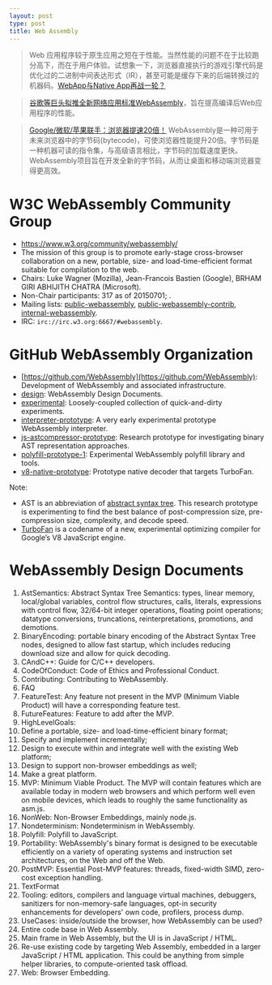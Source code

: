 ```yaml
---
layout: post
type: post
title: Web Assembly
---
```


> Web 应用程序较于原生应用之短在于性能。当然性能的问题不在于比较跑分高下，而在于用户体验。试想象一下，浏览器直接执行的游戏引擎代码是优化过的二进制中间表达形式（IR），甚至可能是缓存下来的后端转换过的机器码。[WebApp与Native App再战一轮？](http://tech.163.com/15/0709/09/AU2R65MF000948V8.html)

> [谷歌等巨头拟推全新网络应用标准WebAssembly](http://tech.163.com/15/0621/15/ASL5P1JJ000915BF.html)，旨在提高编译后Web应用程序的性能。

> [Google/微软/苹果联手：浏览器提速20倍！](http://news.mydrivers.com/1/435/435294.htm) WebAssembly是一种可用于未来浏览器中的字节码(bytecode)，可使浏览器性能提升20倍。字节码是一种机器可读的指令集，与高级语言相比，字节码的加载速度更快。WebAssembly项目旨在开发全新的字节码，从而让桌面和移动端浏览器变得更高效。


# W3C WebAssembly Community Group

* https://www.w3.org/community/webassembly/
* The mission of this group is to promote early-stage cross-browser collaboration on a new, portable, size- and load-time-efficient format suitable for compilation to the web.
* Chairs: Luke Wagner (Mozilla), Jean-Francois Bastien (Google), BRHAM GIRI ABHIJITH CHATRA (Microsoft).
* Non-Chair participants: 317 as of 20150701; .
* Mailing lists: [public-webassembly](https://lists.w3.org/Archives/Public/public-webassembly/), [public-webassembly-contrib](https://lists.w3.org/Archives/Public/public-webassembly-contrib/), [internal-webassembly](https://lists.w3.org/Archives/Member/internal-webassembly/).
* IRC: `irc://irc.w3.org:6667/#webassembly`.


# GitHub WebAssembly Organization

* [https://github.com/WebAssembly](https://github.com/WebAssembly): Development of WebAssembly and associated infrastructure.
* [design](https://github.com/WebAssembly/design): WebAssembly Design Documents.
* [experimental](https://github.com/WebAssembly/experimental): Loosely-coupled collection of quick-and-dirty experiments.
* [interpreter-prototype](https://github.com/WebAssembly/interpreter-prototype): A very early experimental prototype WebAssembly interpreter.
* [js-astcompressor-prototype](https://github.com/WebAssembly/js-astcompressor-prototype): Research prototype for investigating binary AST representation approaches.
* [polyfill-prototype-1](https://github.com/WebAssembly/polyfill-prototype-1): Experimental WebAssembly polyfill library and tools.
* [v8-native-prototype](https://github.com/WebAssembly/v8-native-prototype): Prototype native decoder that targets TurboFan.

Note:
* AST is an abbreviation of [abstract syntax tree](https://en.wikipedia.org/wiki/Abstract_syntax_tree). This research prototype is experimenting to find the best balance of post-compression size, pre-compression size, complexity, and decode speed.
* [TurboFan](http://ariya.ofilabs.com/2014/08/javascript-and-v8-turbofan.html) is a codename of a new, experimental optimizing compiler for Google’s V8 JavaScript engine.


# WebAssembly Design Documents

1. AstSemantics: Abstract Syntax Tree Semantics: types, linear memory, local/global variables, control flow structures, calls, literals, expressions with control flow, 32/64-bit integer operations, floating point operations; datatype conversions, truncations, reinterpretations, promotions, and demotions.
2. BinaryEncoding: portable binary encoding of the Abstract Syntax Tree nodes, designed to allow fast startup, which includes reducing download size and allow for quick decoding.
3. CAndC++: Guide for C/C++ developers.
4. CodeOfConduct: Code of Ethics and Professional Conduct.
5. Contributing: Contributing to WebAssembly.
6. FAQ
7. FeatureTest: Any feature not present in the MVP (Minimum Viable Product) will have a corresponding feature test.
8. FutureFeatures: Feature to add after the MVP.
9. HighLevelGoals:
  1. Define a portable, size- and load-time-efficient binary format;
  2. Specify and implement incrementally;
  3. Design to execute within and integrate well with the existing Web platform;
  4. Design to support non-browser embeddings as well;
  5. Make a great platform.
10. MVP: Minimum Viable Product. The MVP will contain features which are available today in modern web browsers and which perform well even on mobile devices, which leads to roughly the same functionality as asm.js.
11. NonWeb: Non-Browser Embeddings, mainly node.js.
12. Nondeterminism: Nondeterminism in WebAssembly.
13. Polyfill: Polyfill to JavaScript.
14. Portability: WebAssembly's binary format is designed to be executable efficiently on a variety of operating systems and instruction set architectures, on the Web and off the Web.
15. PostMVP: Essential Post-MVP features: threads, fixed-width SIMD, zero-cost exception handling.
16. TextFormat
17. Tooling: editors, compilers and language virtual machines, debuggers, sanitizers for non-memory-safe languages, opt-in security enhancements for developers' own code, profilers, process dump.
18. UseCases: inside/outside the browser, how WebAssembly can be used?
  1. Entire code base in Web Assembly.
  2. Main frame in Web Assembly, but the UI is in JavaScript / HTML.
  3. Re-use existing code by targeting Web Assembly, embedded in a larger JavaScript / HTML application. This could be anything from simple helper libraries, to compute-oriented task offload.
19. Web: Browser Embedding.
